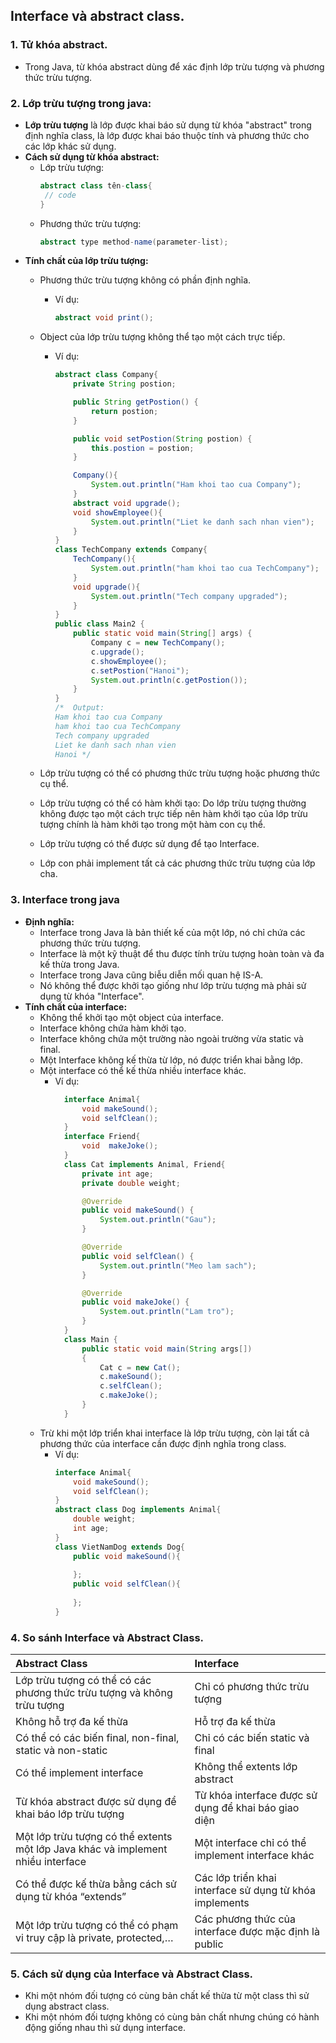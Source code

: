 ## Interface và abstract class.
### **1. Tử khóa abstract.**
   - Trong Java, từ khóa abstract dùng để xác định lớp trừu tượng và phương thức trừu tượng.
### **2. Lớp trừu tượng trong java:**


   - **Lớp trừu tượng** là lớp được khai báo sử dụng từ khóa "abstract" trong định nghĩa class, là lớp được khai báo thuộc tính và phương thức cho các lớp khác sử dụng.
   - **Cách sử dụng từ khóa abstract:**
     - Lớp trừu tượng:
       ```Java
       abstract class tên-class{
        // code
       }
       ```
     - Phương thức trừu tượng:
        ``` Java
        abstract type method-name(parameter-list);
        ```
   - **Tính chất của lớp trừu tượng:**
     - Phương thức trừu tượng không có phần định nghĩa.
       - Ví dụ:
          ``` Java
          abstract void print();
          ```
     - Object của lớp trừu tượng không thể tạo một cách trực tiếp.
       - Ví dụ:
          ```Java
          abstract class Company{
              private String postion;

              public String getPostion() {
                  return postion;
              }

              public void setPostion(String postion) {
                  this.postion = postion;
              }

              Company(){
                  System.out.println("Ham khoi tao cua Company");
              }
              abstract void upgrade();
              void showEmployee(){
                  System.out.println("Liet ke danh sach nhan vien");
              }
          }
          class TechCompany extends Company{
              TechCompany(){
                  System.out.println("ham khoi tao cua TechCompany");
              }
              void upgrade(){
                  System.out.println("Tech company upgraded");
              }
          }
          public class Main2 {
              public static void main(String[] args) {
                  Company c = new TechCompany();
                  c.upgrade();
                  c.showEmployee();
                  c.setPostion("Hanoi");
                  System.out.println(c.getPostion());
              }
          }
          /*  Output:
          Ham khoi tao cua Company
          ham khoi tao cua TechCompany
          Tech company upgraded
          Liet ke danh sach nhan vien
          Hanoi */ 
          ```
     - Lớp trừu tượng có thể có phương thức trừu tượng hoặc phương thức cụ thể.

     - Lớp trừu tượng có thể có hàm khởi tạo: Do lớp trừu tượng thường không được tạo một cách trực tiếp nên hàm khởi tạo của lớp trừu tượng chính là hàm khởi tạo trong một hàm con cụ thể.
     - Lớp trừu tượng có thể được sử dụng để tạo Interface. 
     - Lớp con phải implement tất cả các phương thức trừu tượng của lớp cha.
### **3. Interface trong java**
  - **Định nghĩa:**
     - Interface trong Java là bản thiết kế của một lớp, nó chỉ chứa các phương thức trừu tượng.
     - Interface là một kỹ thuật để thu được tính trừu tượng hoàn toàn và đa kế thừa trong Java.
     -  Interface trong Java cũng biễu diễn mối quan hệ IS-A.
     -  Nó không thể được khởi tạo giống như lớp trừu tượng mà phải sử dụng từ khóa "Interface".
  -  **Tính chất của interface:**
     -  Không thể khởi tạo một object của interface.
     -  Interface không chứa hàm khởi tạo.
     -  Interface không chứa một trường nào ngoài trường vừa static và final.
     -  Một Interface không kế thừa từ lớp, nó được triển khai bằng lớp.
     - Một interface có thể kế thừa nhiều interface khác.
        -  Ví dụ:
            ```Java
              interface Animal{
                  void makeSound();
                  void selfClean();
              }
              interface Friend{
                  void  makeJoke();
              }
              class Cat implements Animal, Friend{
                  private int age;
                  private double weight;

                  @Override
                  public void makeSound() {
                      System.out.println("Gau");
                  }

                  @Override
                  public void selfClean() {
                      System.out.println("Meo lam sach");
                  }

                  @Override
                  public void makeJoke() {
                      System.out.println("Lam tro");
                  }
              }
              class Main {
                  public static void main(String args[])
                  {
                      Cat c = new Cat();
                      c.makeSound();
                      c.selfClean();
                      c.makeJoke();
                  }
              }
            ```
     -  Trừ khi một lớp triển khai interface là lớp trừu tượng, còn lại tất cả phương thức của interface cần được định nghĩa trong class.
        -  Ví dụ:
            ```Java
            interface Animal{
                void makeSound();
                void selfClean();
            }
            abstract class Dog implements Animal{
                double weight;
                int age;
            }
            class VietNamDog extends Dog{
                public void makeSound(){
                    
                };
                public void selfClean(){
                    
                };
            }
            ```
### 4. So sánh Interface và Abstract Class.
|Abstract Class |Interface |
|:--------|:----|
|Lớp trừu tượng có thể có các phương thức trừu tượng và không trừu tượng| Chỉ có phương thức trừu tượng
|Không hỗ trợ đa kế thừa| Hỗ trợ đa kế thừa|
|Có thể có các biến final, non-final, static và non-static |Chỉ có các biến static và final|
|Có thể implement interface | 	Không thể extents lớp abstract
|Từ khóa abstract được sử dụng để khai báo lớp trừu tượng |Từ khóa interface được sử dụng để khai báo giao diện
| Một lớp trừu tượng có thể extents một lớp Java khác và implement nhiều interface| Một interface chỉ có thể implement interface khác|
|Có thể được kế thừa bằng cách sử dụng từ khóa “extends”| Các lớp triển khai interface sử dụng từ khóa implements|
|Một lớp trừu tượng có thể có phạm vi truy cập là private, protected,… |Các phương thức của interface được mặc định là public|
### 5. Cách sử dụng của Interface và Abstract Class.
 - Khi một nhóm đối tượng có cùng bản chất kế thừa từ một class thì sử dụng abstract class. 
 - Khi một nhóm đối tượng không có cùng bản chất nhưng chúng có hành động giống nhau thì sử dụng interface.